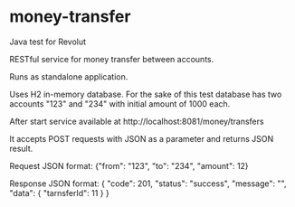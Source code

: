 # money-transfer
Java test for Revolut

RESTful service for money transfer between accounts.

Runs as standalone application.

Uses H2 in-memory database.
For the sake of this test database has two accounts "123" and "234" with initial amount of 1000 each.

After start service available at http://localhost:8081/money/transfers

It accepts POST requests with JSON as a parameter and returns JSON result.

Request JSON format: {"from": "123", "to": "234", "amount": 12}

Response JSON format: {
                          "code": 201,
                          "status": "success",
                          "message": "",
                          "data": {
                              "tarnsferId": 11
                          }
                      }